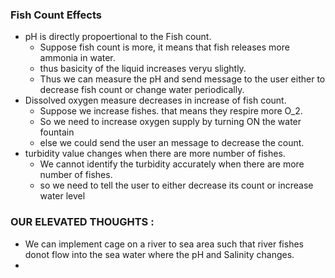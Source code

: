 ### Fish Count Effects
- pH is directly propoertional to the Fish count.
  - Suppose fish count is more, it means that fish releases more ammonia in water.
  - thus basicity of the liquid increases veryu slightly.
  - Thus we can measure the pH and send message to the user either to decrease fish count or change water periodically.
- Dissolved oxygen measure decreases in increase of fish count.
  - Suppose we increase fishes. that means they respire more O_2.
  - So we need to increase oxygen supply by turning ON the water fountain
  - else we could send the user an message to decrease the count.
- turbidity value changes when there are more number of fishes.
    - We cannot identify the turbidity accurately when there are more number of fishes.
    - so we need to tell the user to either decrease its count or increase water level



### OUR ELEVATED THOUGHTS :
- We can implement cage on a river to sea area such that river fishes donot flow into the sea water where the pH and Salinity changes.
- 

